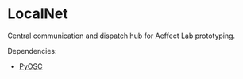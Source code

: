 LocalNet
========

Central communication and dispatch hub for Aeffect Lab prototyping.

Dependencies:
- [PyOSC](https://trac.v2.nl/wiki/pyOSC)
